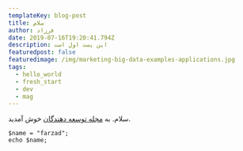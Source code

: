 ```yaml
---
templateKey: blog-post
title: سلام
author: فرزاد
date: 2019-07-16T19:20:41.794Z
description: این پست اول است
featuredpost: false
featuredimage: /img/marketing-big-data-examples-applications.jpg
tags:
  - hello_world
  - fresh_start
  - dev
  - mag
---
```

سلام. به [مجله توسعه دهندگان](/) خوش آمدید.

```
$name = "farzad";
echo $name;
```